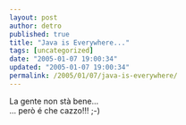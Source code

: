 ```yaml
---
layout: post
author: detro
published: true
title: "Java is Everywhere..."
tags: [uncategorized]
date: "2005-01-07 19:00:34"
updated: "2005-01-07 19:00:34"
permalink: /2005/01/07/java-is-everywhere/
---
```


<div style="clear:both;"></div>La gente non stà bene...<br />... però é che cazzo!!! ;-)<div style="clear:both; padding-bottom: 0.25em;"></div>
